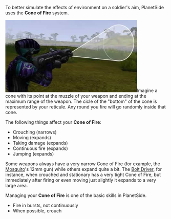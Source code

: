 To better simulate the effects of environment on a soldier's aim, PlanetSide
uses the **Cone of Fire** system.

![](../images/Coneoffire.jpg "fig:Coneoffire.jpg")Imagine a cone with its point
at the muzzle of your weapon and ending at the maximum range of the weapon. The
cicle of the "bottom" of the cone is represented by your reticule. Any round you
fire will go randomly inside that cone.

The following things affect your **Cone of Fire**:

- Crouching (narrows)
- Moving (expands)
- Taking damage (expands)
- Continuous fire (expands)
- Jumping (expands)

Some weapons always have a very narrow Cone of Fire (for example, the
[Mosquito](../vehicles/Mosquito.md)'s 12mm gun) while others expand quite a bit.
The [Bolt Driver](../weapons/Bolt_Driver.md), for instance, when crouched and
stationary has a very tight Cone of Fire, but immediately after firing or even
moving just slightly it expands to a very large area.

Managing your **Cone of Fire** is one of the basic skills in PlanetSide.

- Fire in bursts, not continuously
- When possible, crouch

<!--[Category:Game Guides](Category:Game_Guides.md)-->
